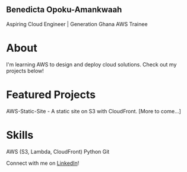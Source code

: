 ## Benedicta Opoku-Amankwaah

Aspiring Cloud Engineer | Generation Ghana AWS Trainee

# About 
I'm learning AWS to design and deploy cloud solutions. Check out my projects below! 

# Featured Projects
AWS-Static-Site - A static site on S3 with CloudFront.
[More to come...]

# Skills
AWS (S3, Lambda, CloudFront)
Python
Git

Connect with me on [LinkedIn](https://linkedin.com/in/benedicta-opoku-amankwaah)!
